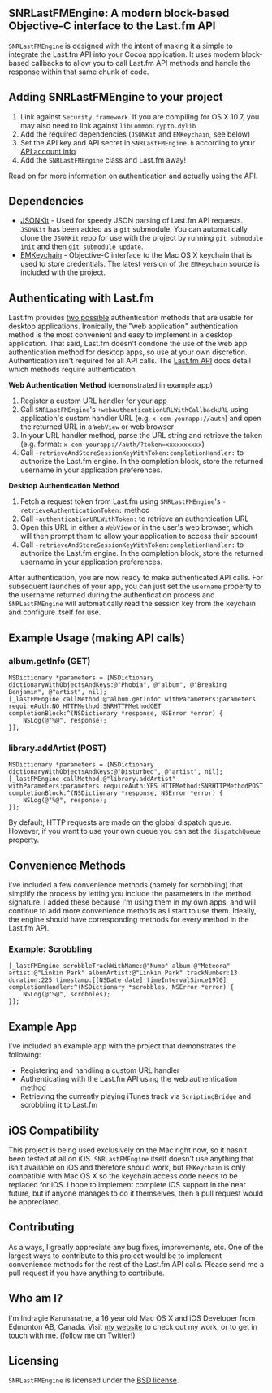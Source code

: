 ## SNRLastFMEngine: A modern block-based Objective-C interface to the Last.fm API

`SNRLastFMEngine` is designed with the intent of making it a simple to integrate the Last.fm API into your Cocoa application. It uses modern block-based callbacks to allow you to call Last.fm API methods and handle the response within that same chunk of code.

## Adding SNRLastFMEngine to your project

1. Link against `Security.framework`. If you are compiling for OS X 10.7, you may also need to link against `libCommonCrypto.dylib`
2. Add the required dependencies (`JSONKit` and `EMKeychain`, see below)
3. Set the API key and API secret in `SNRLastFMEngine.h` according to your [API account info](http://www.last.fm/api/account)
4. Add the `SNRLastFMEngine` class and Last.fm away!

Read on for more information on authentication and actually using the API.
 
## Dependencies

* [JSONKit](https://github.com/johnezang/JSONKit) - Used for speedy JSON parsing of Last.fm API requests. `JSONKit` has been added as a `git` submodule. You can automatically clone the `JSONKit` repo for use with the project by running `git submodule init` and then `git submodule update`.
* [EMKeychain](http://extendmac.com/EMKeychain/) - Objective-C interface to the Mac OS X keychain that is used to store credentials. The latest version of the `EMKeychain` source is included with the project.

## Authenticating with Last.fm

Last.fm provides [two possible](http://www.last.fm/api/authentication) authentication methods that are usable for desktop applications. Ironically, the "web application" authentication method is the most convenient and easy to implement in a desktop application. That said, Last.fm doesn't condone the use of the web app authentication method for desktop apps, so use at your own discretion. Authentication isn't required for all API calls. The [Last.fm API](http://www.last.fm/api/) docs detail which methods require authentication.

**Web Authentication Method**
(demonstrated in example app)

1. Register a custom URL handler for your app
2. Call `SNRLastFMEngine`'s `+webAuthenticationURLWithCallbackURL` using application's custom handler URL (e.g. `x-com-yourapp://auth`) and open the returned URL in a `WebView` or web browser
3. In your URL handler method, parse the URL string and retrieve the token (e.g. format: `x-com-yourapp://auth/?token=xxxxxxxxxx`)
4. Call `-retrieveAndStoreSessionKeyWithToken:completionHandler:` to authorize the Last.fm engine. In the completion block, store the returned username in your application preferences.

**Desktop Authentication Method**

1. Fetch a request token from Last.fm using `SNRLastFMEngine`'s `-retrieveAuthenticationToken:` method
2. Call `+authenticationURLWithToken:` to retrieve an authentication URL
3. Open this URL in either a `WebView` or in the user's web browser, which will then prompt them to allow your application to access their account
4. Call `-retrieveAndStoreSessionKeyWithToken:completionHandler:` to authorize the Last.fm engine. In the completion block, store the returned username in your application preferences.

After authentication, you are now ready to make authenticated API calls. For subsequent launches of your app, you can just set the `username` property to the username returned during the authentication process and `SNRLastFMEngine` will automatically read the session key from the keychain and configure itself for use.

## Example Usage (making API calls)

### album.getInfo (GET)

    NSDictionary *parameters = [NSDictionary dictionaryWithObjectsAndKeys:@"Phobia", @"album", @"Breaking Benjamin", @"artist", nil];
    [_lastFMEngine callMethod:@"album.getInfo" withParameters:parameters requireAuth:NO HTTPMethod:SNRHTTPMethodGET completionBlock:^(NSDictionary *response, NSError *error) {
        NSLog(@"%@", response);
    }];

### library.addArtist (POST)

    NSDictionary *parameters = [NSDictionary dictionaryWithObjectsAndKeys:@"Disturbed", @"artist", nil];
    [_lastFMEngine callMethod:@"library.addArtist" withParameters:parameters requireAuth:YES HTTPMethod:SNRHTTPMethodPOST completionBlock:^(NSDictionary *response, NSError *error) {
        NSLog(@"%@", response);
    }];

By default, HTTP requests are made on the global dispatch queue. However, if you want to use your own queue you can set the `dispatchQueue` property.

## Convenience Methods

I've included a few convenience methods (namely for scrobbling) that simplify the process by letting you include the parameters in the method signature. I added these because I'm using them in my own apps, and will continue to add more convenience methods as I start to use them. Ideally, the engine should have corresponding methods for every method in the Last.fm API.

### Example: Scrobbling

    [_lastFMEngine scrobbleTrackWithName:@"Numb" album:@"Meteora" artist:@"Linkin Park" albumArtist:@"Linkin Park" trackNumber:13 duration:225 timestamp:[[NSDate date] timeIntervalSince1970] completionHandler:^(NSDictionary *scrobbles, NSError *error) {
        NSLog(@"%@", scrobbles);
    }];

## Example App 

I've included an example app with the project that demonstrates the following:

* Registering and handling a custom URL handler
* Authenticating with the Last.fm API using the web authentication method
* Retrieving the currently playing iTunes track via `ScriptingBridge` and scrobbling it to Last.fm


## iOS Compatibility

This project is being used exclusively on the Mac right now, so it hasn't been tested at all on iOS. `SNRLastFMEngine` itself doesn't use anything that isn't available on iOS and therefore should work, but `EMKeychain` is only compatible with Mac OS X so the keychain access code needs to be replaced for iOS. I hope to implement complete iOS support in the near future, but if anyone manages to do it themselves, then a pull request would be appreciated.

## Contributing

As always, I greatly appreciate any bug fixes, improvements, etc. One of the largest ways to contribute to this project would be to implement convenience methods for the rest of the Last.fm API calls. Please send me a pull request if you have anything to contribute.

## Who am I?

I'm Indragie Karunaratne, a 16 year old Mac OS X and iOS Developer from Edmonton AB, Canada. Visit [my website](http://indragie.com) to check out my work, or to get in touch with me. ([follow me](http://twitter.com/indragie) on Twitter!)

## Licensing

`SNRLastFMEngine` is licensed under the [BSD license](http://www.opensource.org/licenses/bsd-license.php).